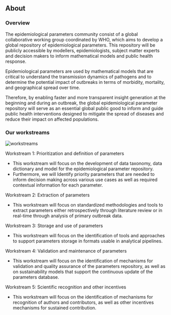 ## About

### Overview

The epidemiological parameters community consist of a global collaborative working group coordinated by WHO, which aims to develop a global repository of epidemiological parameters. This repository will be publicly accessible by modellers, epidemiologists, subject matter experts and decision makers to inform mathematical models and public health response. 

Epidemiological parameters are used by mathematical models that are critical to understand the transmission dynamics of pathogens and to determine the potential impact of outbreaks in terms of morbidity, mortality, and geographical spread over time.  

Therefore, by enabling faster and more transparent insight generation at the beginning and during an outbreak, the global epidemiological parameter repository will serve as an essential global public good to inform and guide public health interventions designed to mitigate the spread of diseases and reduce their impact on affected populations.    

### Our workstreams

![workstreams](/pages/images/workstreams.png)

Workstream 1: Prioritization and definition of parameters 
* This workstream will focus on the development of data taxonomy, data dictionary and model for the epidemiological parameter repository. 
* Furthermore, we will Identify priority parameters that are needed to inform decision making across various use cases as well as required contextual information for each parameter. 

Workstream 2: Extraction of parameters  
* This workstream will focus on standardized methodologies and tools to extract parameters either retrospectively through literature review or in real-time through analysis of primary outbreak data. 

Workstream 3: Storage and use of parameters 
* This workstream will focus on the identification of tools and approaches to support parameters storage in formats usable in analytical pipelines. 

Workstream 4: Validation and maintenance of parameters 
* This workstream will focus on the identification of mechanisms for validation and quality assurance of the parameters repository, as well as on sustainability models that support the continuous update of the parameters database. 

Workstream 5: Scientific recognition and other incentives 
* This workstream will focus on the identification of mechanisms for recognition of authors and contributors, as well as other incentives mechanisms for sustained contribution. 
